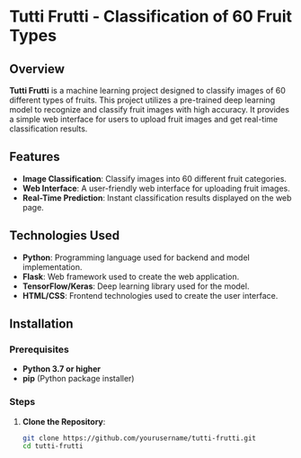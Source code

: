 # Tutti Frutti - Classification of 60 Fruit Types

## Overview

**Tutti Frutti** is a machine learning project designed to classify images of 60 different types of fruits. This project utilizes a pre-trained deep learning model to recognize and classify fruit images with high accuracy. It provides a simple web interface for users to upload fruit images and get real-time classification results.

## Features

- **Image Classification**: Classify images into 60 different fruit categories.
- **Web Interface**: A user-friendly web interface for uploading fruit images.
- **Real-Time Prediction**: Instant classification results displayed on the web page.

## Technologies Used

- **Python**: Programming language used for backend and model implementation.
- **Flask**: Web framework used to create the web application.
- **TensorFlow/Keras**: Deep learning library used for the model.
- **HTML/CSS**: Frontend technologies used to create the user interface.

## Installation

### Prerequisites

- **Python 3.7 or higher**
- **pip** (Python package installer)

### Steps

1. **Clone the Repository**:

   ```bash
   git clone https://github.com/yourusername/tutti-frutti.git
   cd tutti-frutti
